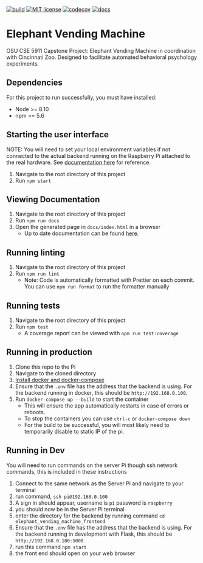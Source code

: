 [![build](https://github.com/Kalafut-organization/elephant_vending_machine_frontend/workflows/build/badge.svg)](https://github.com/Kalafut-organization/elephant_vending_machine_frontend/actions?query=workflow%3Abuild)
[![MIT license](https://img.shields.io/badge/License-MIT-blue.svg)](https://github.com/Kalafut-organization/elephant_vending_machine_frontend/blob/master/LICENSE.md)
[![codecov](https://codecov.io/gh/Kalafut-organization/elephant_vending_machine_frontend/branch/master/graph/badge.svg)](https://codecov.io/gh/Kalafut-organization/elephant_vending_machine_frontend)
[![docs](https://github.com/Kalafut-organization/elephant_vending_machine_frontend/workflows/docs/badge.svg)](https://kalafut-organization.github.io/elephant_vending_machine_frontend/)

# Elephant Vending Machine
OSU CSE 5911 Capstone Project: Elephant Vending Machine in coordination with Cincinnati Zoo. Designed to facilitate automated behavioral psychology experiments.

## Dependencies
For this project to run successfully, you must have installed:
* Node >= 8.10
* npm >= 5.6

## Starting the user interface
NOTE: You will need to set your local environment variables if not connected to the actual backend running on the
Raspberry Pi attached to the real hardware. See [documentation here](https://create-react-app.dev/docs/adding-custom-environment-variables/)
for reference.

1. Navigate to the root directory of this project
1. Run `npm start`

## Viewing Documentation
1. Navigate to the root directory of this project
1. Run `npm run docs`
1. Open the generated page in `docs/index.html` in a browser
    * Up to date documentation can be found [here](https://Kalafut-organization.github.io/elephant_vending_machine_frontend).

## Running linting
1. Navigate to the root directory of this project
1. Run `npm run lint`
    * Note: Code is automatically formatted with Prettier on each commit. You can use `npm run format` to run the formatter manually

## Running tests
1. Navigate to the root directory of this project
1. Run `npm test`
    * A coverage report can be viewed with `npm run test:coverage`

## Running in production
1. Clone this repo to the Pi
1. Navigate to the cloned directory
1. [Install docker and docker-compose](https://dev.to/rohansawant/installing-docker-and-docker-compose-on-the-raspberry-pi-in-5-simple-steps-3mgl)
1. Ensure that the `.env` file has the address that the backend is using. For the backend running in docker, this should be `http://192.168.0.100`.
1. Run `docker-compose up --build` to start the container
    * This will ensure the app automatically restarts in case of errors or reboots.
    * To stop the containers you can use `ctrl-c` or `docker-compose down`
    * For the build to be successful, you will most likely need to temporarily disable to static IP of the pi.
    
## Running in Dev
You will need to run commands on the server Pi though ssh network commands, this is included in these instructions

1. Connect to the same network as the Server Pi and navigate to your terminal
1. run command, `ssh pi@192.168.0.100`
1. A sign in should appear, username is `pi` password is `raspberry`
1. you should now be in the Server Pi terminal
1. enter the directory for the backend by running command `cd elephant_vending_machine_frontend`
1. Ensure that the `.env` file has the address that the backend is using. For the backend running in development with Flask, this should be `http://192.168.0.100:5000`.
1. run this command `npm start`
1. the front end should open on your web browser
